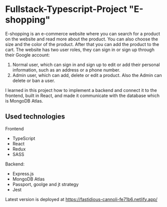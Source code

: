 # Fullstack-Typescript-Project "E-shopping"

E-shopping is an e-commerce website where you can search for a product on the website and read more about the product. You can also choose the size and the color of the product. After that you can add the product to the cart.
The website has two user roles, they can sign in or sign up through their Google account:
1. Normal user, which can sign in and sign up to edit or add their personal information, such as an address or a phone number.
2. Admin user, which can add, delete or edit a product. Also the Admin can delete or ban a user.

I learned in this project how to implement a backend and connect it to the frontend, built in React, and made it communicate with the database which is MongoDB Atlas.

## Used technologies

Frontend

- TypeScript
- React 
- Redux
- SASS

Backend:

- Express.js
- MongoDB Atlas
- Passport, goolge and jt strategy
- Jest

Latest version is deployed at https://fastidious-cannoli-fe71b6.netlify.app/
